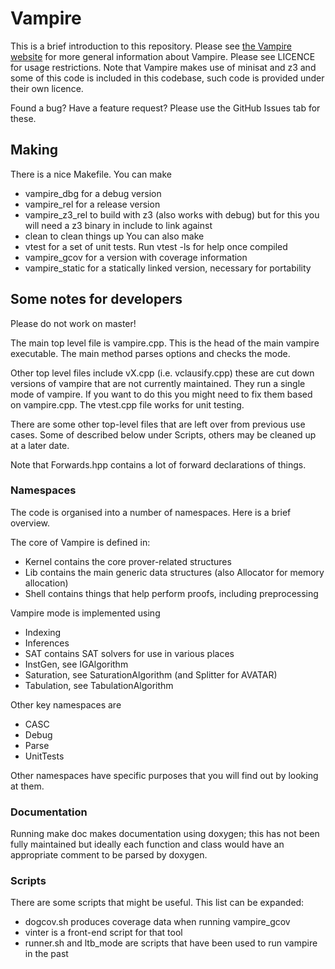 # Vampire

This is a brief introduction to this repository. Please see <a href="https://vprover.github.io/">the Vampire website</a> for more general information about Vampire. Please see LICENCE for usage restrictions. Note that Vampire makes use of minisat and z3 and some of this code is included in this codebase, such code is provided under their own licence.

Found a bug? Have a feature request? Please use the GitHub Issues tab for these.

## Making

There is a nice Makefile. You can make
 * vampire_dbg for a debug version 
 * vampire_rel for a release version
 * vampire_z3_rel to build with z3 (also works with debug) but for this you will need a z3 binary in include to link against
 * clean to clean things up
You can also make
 * vtest for a set of unit tests. Run vtest -ls for help once compiled
 * vampire_gcov for a version with coverage information
 * vampire_static for a statically linked version, necessary for portability
 

## Some notes for developers

Please do not work on master! 

The main top level file is vampire.cpp. This is the head of the main vampire executable. The main method parses options and checks the mode.

Other top level files include vX.cpp (i.e. vclausify.cpp) these are cut down versions of vampire that are not currently maintained. They run a single mode of vampire. If you want to do this you might need to fix them based on vampire.cpp. The vtest.cpp file works for unit testing.

There are some other top-level files that are left over from previous use cases. Some of described below under Scripts, others may be cleaned up at a later date.

Note that Forwards.hpp contains a lot of forward declarations of things.

### Namespaces

The code is organised into a number of namespaces. Here is a brief overview.

The core of Vampire is defined in: 
 * Kernel contains the core prover-related structures
 * Lib contains the main generic data structures (also Allocator for memory allocation)
 * Shell contains things that help perform proofs, including preprocessing
 
Vampire mode is implemented using
* Indexing
* Inferences
* SAT contains SAT solvers for use in various places
* InstGen, see IGAlgorithm
* Saturation, see SaturationAlgorithm (and Splitter for AVATAR)
* Tabulation, see TabulationAlgorithm

Other key namespaces are
 * CASC
 * Debug 
 * Parse
 * UnitTests

Other namespaces have specific purposes that you will find out by looking at them.

### Documentation

Running make doc makes documentation using doxygen; this has not been fully maintained but ideally each function and class would have an appropriate comment to be parsed by doxygen. 


### Scripts

There are some scripts that might be useful. This list can be expanded:
 * dogcov.sh produces coverage data when running vampire_gcov
 * vinter is a front-end script for that tool
 * runner.sh and ltb_mode are scripts that have been used to run vampire in the past
